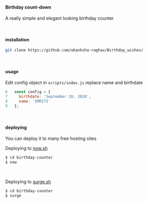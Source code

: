 #### Birthday count-down

A really simple and elegant looking birthday counter

&nbsp;

#### installation

```sh
git clone https://github.com/akanksha-raghav/Birthday_wishes/
```

&nbsp;

#### usage

Edit config object in `scripts/index.js`
replace name and birthdate

```js
6   const config = {
7     birthdate: 'September 28, 2020',
8     name: 'SMRITI'
9   };
```

&nbsp;

#### deploying

You can deploy it to many free hosting sites

Deploying to [now.sh](https://zeit.co/home)

```sh
$ cd birthday-counter
$ now
```

&nbsp;

Deploying to [surge.sh](https://surge.sh/)

```sh
$ cd birthday-counter
$ surge
```

&nbsp;
